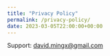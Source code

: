 ```yaml
---
title: "Privacy Policy"
permalink: /privacy-policy/
date: 2023-03-05T22:00:00+00:00
---
```


Support: david.mingx@gmail.com